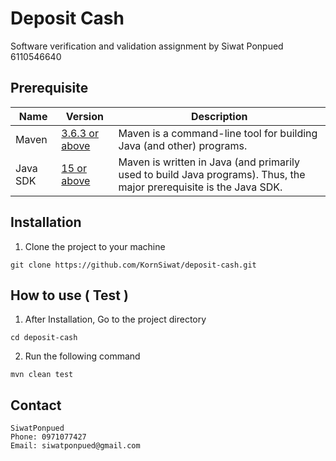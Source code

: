 # Deposit Cash

Software verification and validation assignment by Siwat Ponpued 6110546640

## Prerequisite

| Name     | Version                                                                        | Description                                                                                                         |
| -------- | ------------------------------------------------------------------------------ | ------------------------------------------------------------------------------------------------------------------- |
| Maven    | [3.6.3 or above](https://maven.apache.org/download.cgi)                       | Maven is a command-line tool for building Java (and other) programs.                                                |
| Java SDK | [15 or above](https://www.oracle.com/java/technologies/javase-downloads.html) | Maven is written in Java (and primarily used to build Java programs). Thus, the major prerequisite is the Java SDK. |

## Installation

1) Clone the project to your machine

``` 
git clone https://github.com/KornSiwat/deposit-cash.git
```

## How to use ( Test )

1) After Installation, Go to the project directory

``` 
cd deposit-cash
```

2) Run the following command
```
mvn clean test
```

## Contact

    SiwatPonpued
    Phone: 0971077427
    Email: siwatponpued@gmail.com
